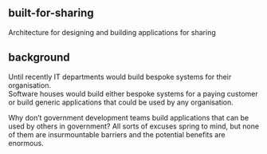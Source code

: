 built-for-sharing
-

Architecture for designing and building applications for sharing


background
-

Until recently IT departments would build bespoke systems for their organisation.  
Software houses would build either bespoke systems for a paying customer or build 
generic applications that could be used by any organisation.

Why don’t government development teams build applications that can be used by 
others in government?  All sorts of excuses spring to mind, but none of them are 
insurmountable barriers and the potential benefits are enormous.
